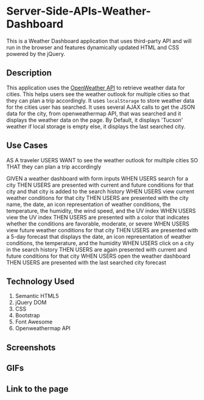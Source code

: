 # Server-Side-APIs-Weather-Dashboard

This is a Weather Dashboard application that uses third-party API and will run in the browser and features dynamically updated HTML and CSS powered by the jQuery. 


## Description

This application uses the [OpenWeather API](https://openweathermap.org/api) to retrieve weather data for cities. This helps users see the weather outlook for multiple cities so that they can plan a trip accordingly. It uses `localStorage` to store weather data for the cities user has searched. It uses several AJAX calls to get the JSON data for the city, from openweathermap API, that was searched and it displays the weather data on the page. By Default, it displays 'Tucson' weather if local storage is empty else, it displays the last searched city.


## Use Cases

AS A traveler
USERS WANT to see the weather outlook for multiple cities
SO THAT they can plan a trip accordingly

GIVEN a weather dashboard with form inputs
WHEN USERS search for a city
THEN USERS are presented with current and future conditions for that city and that city is added to the search history
WHEN USERS view current weather conditions for that city
THEN USERS are presented with the city name, the date, an icon representation of weather conditions, the temperature, the humidity, the wind speed, and the UV index
WHEN USERS view the UV index
THEN USERS are presented with a color that indicates whether the conditions are favorable, moderate, or severe
WHEN USERS view future weather conditions for that city
THEN USERS are presented with a 5-day forecast that displays the date, an icon representation of weather conditions, the temperature, and the humidity
WHEN USERS click on a city in the search history
THEN USERS are again presented with current and future conditions for that city
WHEN USERS open the weather dashboard
THEN USERS are presented with the last searched city forecast


## Technology Used
1. Semantic HTML5
2. jQuery DOM
3. CSS
4. Bootstrap
5. Font Awesome
7. Openweathermap API


## Screenshots




## GIFs





## Link to the page